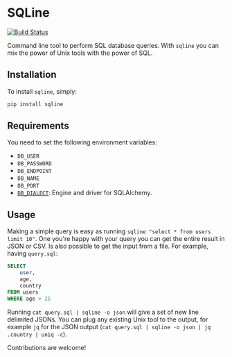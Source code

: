 # SQLine

[![Build Status](https://travis-ci.org/davidgasquez/sqline.svg?branch=master)](https://travis-ci.org/davidgasquez/sqline)

Command line tool to perform SQL database queries. With `sqline` you can mix the power of Unix tools with the power of SQL.

## Installation

To install `sqline`, simply:

```bash
pip install sqline
```

## Requirements

You need to set the following environment variables:
- `DB_USER`
- `DB_PASSWORD`
- `DB_ENDPOINT`
- `DB_NAME`
- `DB_PORT`
- [`DB_DIALECT`](http://docs.sqlalchemy.org/en/latest/core/engines.html): Engine and driver for SQLAlchemy.

## Usage

Making a simple query is easy as running `sqline "select * from users limit 10"`. One you're happy with your query you can get the entire result in JSON or CSV. Is also possible to get the input from a file. For example, having `query.sql`:

```SQL
SELECT
    user,
    age,
    country
FROM users
WHERE age > 25
```

Running `cat query.sql | sqline -o json` will give a set of new line delimited JSONs. You can plug any existing Unix tool to the output, for example `jq` for the JSON output (`cat query.sql | sqline -o json | jq .country | uniq -c`).


Contributions are welcome!
